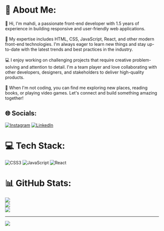 # 💫 About Me:
👋 Hi, I'm mahdi, a passionate front-end developer with 1.5 years of experience in building responsive and user-friendly web applications.<br><br>🚀 My expertise includes HTML, CSS, JavaScript, React, and other modern front-end technologies. I'm always eager to learn new things and stay up-to-date with the latest trends and best practices in the industry.<br><br>💻 I enjoy working on challenging projects that require creative problem-solving and attention to detail. I'm a team player and love collaborating with other developers, designers, and stakeholders to deliver high-quality products.<br><br>🌟 When I'm not coding, you can find me exploring new places, reading books, or playing video games. Let's connect and build something amazing together!


## 🌐 Socials:
[![Instagram](https://img.shields.io/badge/Instagram-%23E4405F.svg?logo=Instagram&logoColor=white)](https://instagram.com/https://www.instagram.com/mahdiii.heydarii/) [![LinkedIn](https://img.shields.io/badge/LinkedIn-%230077B5.svg?logo=linkedin&logoColor=white)](https://linkedin.com/in/https://www.linkedin.com/in/mehdi-heydarii/) 

# 💻 Tech Stack:
![CSS3](https://img.shields.io/badge/css3-%231572B6.svg?style=for-the-badge&logo=css3&logoColor=white) ![JavaScript](https://img.shields.io/badge/javascript-%23323330.svg?style=for-the-badge&logo=javascript&logoColor=%23F7DF1E) ![React](https://img.shields.io/badge/react-%2320232a.svg?style=for-the-badge&logo=react&logoColor=%2361DAFB)
# 📊 GitHub Stats:
![](https://github-readme-stats.vercel.app/api?username=Mahdi-heydari&theme=gotham&hide_border=false&include_all_commits=false&count_private=false)<br/>
![](https://github-readme-streak-stats.herokuapp.com/?user=Mahdi-heydari&theme=gotham&hide_border=false)<br/>
![](https://github-readme-stats.vercel.app/api/top-langs/?username=Mahdi-heydari&theme=gotham&hide_border=false&include_all_commits=false&count_private=false&layout=compact)

---
[![](https://visitcount.itsvg.in/api?id=Mahdi-heydari&icon=5&color=0)](https://visitcount.itsvg.in)

<!-- Proudly created with GPRM ( https://gprm.itsvg.in ) -->
